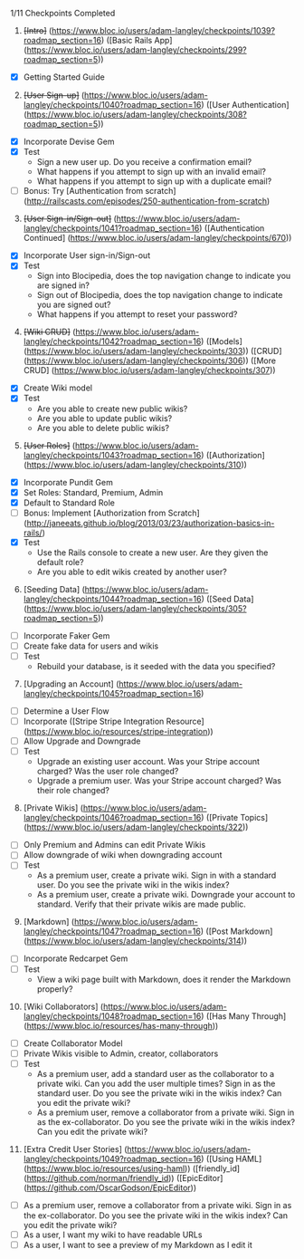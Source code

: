 1/11 Checkpoints Completed

1. ~~[Intro]~~ (https://www.bloc.io/users/adam-langley/checkpoints/1039?roadmap_section=16) ([Basic Rails App] (https://www.bloc.io/users/adam-langley/checkpoints/299?roadmap_section=5))
  * [x] Getting Started Guide

2. ~~[User Sign-up]~~ (https://www.bloc.io/users/adam-langley/checkpoints/1040?roadmap_section=16) ([User Authentication] (https://www.bloc.io/users/adam-langley/checkpoints/308?roadmap_section=5))
  * [x] Incorporate Devise Gem
  * [x] Test
    * Sign a new user up. Do you receive a confirmation email?
    * What happens if you attempt to sign up with an invalid email?
    * What happens if you attempt to sign up with a duplicate email?
  * [ ] Bonus: Try [Authentication from scratch] (http://railscasts.com/episodes/250-authentication-from-scratch)

3. ~~[User Sign-in/Sign-out]~~ (https://www.bloc.io/users/adam-langley/checkpoints/1041?roadmap_section=16) ([Authentication Continued] (https://www.bloc.io/users/adam-langley/checkpoints/670))
  * [x] Incorporate User sign-in/Sign-out
  * [x] Test
    * Sign into Blocipedia, does the top navigation change to indicate you are signed in?
    * Sign out of Blocipedia, does the top navigation change to indicate you are signed out?
    * What happens if you attempt to reset your password?

4. ~~[Wiki CRUD]~~ (https://www.bloc.io/users/adam-langley/checkpoints/1042?roadmap_section=16) ([Models] (https://www.bloc.io/users/adam-langley/checkpoints/303)) ([CRUD] (https://www.bloc.io/users/adam-langley/checkpoints/306)) ([More CRUD] (https://www.bloc.io/users/adam-langley/checkpoints/307))
  * [x] Create Wiki model
  * [x] Test
    * Are you able to create new public wikis?
    * Are you able to update public wikis?
    * Are you able to delete public wikis?

5. ~~[User Roles]~~ (https://www.bloc.io/users/adam-langley/checkpoints/1043?roadmap_section=16) ([Authorization] (https://www.bloc.io/users/adam-langley/checkpoints/310))
  * [x] Incorporate Pundit Gem
  * [x] Set Roles: Standard, Premium, Admin
  * [x] Default to Standard Role
  * [ ] Bonus: Implement [Authorization from Scratch] (http://janeeats.github.io/blog/2013/03/23/authorization-basics-in-rails/)
  * [x] Test
    * Use the Rails console to create a new user. Are they given the default role?
    * Are you able to edit wikis created by another user?

6. [Seeding Data] (https://www.bloc.io/users/adam-langley/checkpoints/1044?roadmap_section=16) ([Seed Data] (https://www.bloc.io/users/adam-langley/checkpoints/305?roadmap_section=5))
  * [ ] Incorporate Faker Gem
  * [ ] Create fake data for users and wikis
  * [ ] Test
    * Rebuild your database, is it seeded with the data you specified?

7. [Upgrading an Account] (https://www.bloc.io/users/adam-langley/checkpoints/1045?roadmap_section=16)
  * [ ] Determine a User Flow
  * [ ] Incorporate ([Stripe Stripe Integration Resource] (https://www.bloc.io/resources/stripe-integration))
  * [ ] Allow Upgrade and Downgrade
  * [ ] Test
    * Upgrade an existing user account. Was your Stripe account charged? Was the user role changed?
    * Upgrade a premium user. Was your Stripe account charged? Was their role changed?

8. [Private Wikis] (https://www.bloc.io/users/adam-langley/checkpoints/1046?roadmap_section=16) ([Private Topics] (https://www.bloc.io/users/adam-langley/checkpoints/322))
  * [ ] Only Premium and Admins can edit Private Wikis
  * [ ] Allow downgrade of wiki when downgrading account
  * [ ] Test
    * As a premium user, create a private wiki. Sign in with a standard user. Do you see the private wiki in the wikis index?
    * As a premium user, create a private wiki. Downgrade your account to standard. Verify that their private wikis are made public.

9. [Markdown] (https://www.bloc.io/users/adam-langley/checkpoints/1047?roadmap_section=16) ([Post Markdown] (https://www.bloc.io/users/adam-langley/checkpoints/314))
  * [ ] Incorporate Redcarpet Gem
  * [ ] Test
    * View a wiki page built with Markdown, does it render the Markdown properly?

10. [Wiki Collaborators] (https://www.bloc.io/users/adam-langley/checkpoints/1048?roadmap_section=16) ([Has Many Through] (https://www.bloc.io/resources/has-many-through))
  * [ ] Create Collaborator Model
  * [ ] Private Wikis visible to Admin, creator, collaborators
  * [ ] Test
    * As a premium user, add a standard user as the collaborator to a private wiki. Can you add the user multiple times? Sign in as the standard user. Do you see the private wiki in the wikis index? Can you edit the private wiki?
    * As a premium user, remove a collaborator from a private wiki. Sign in as the ex-collaborator. Do you see the private wiki in the wikis index? Can you edit the private wiki?

11. [Extra Credit User Stories] (https://www.bloc.io/users/adam-langley/checkpoints/1049?roadmap_section=16) ([Using HAML] (https://www.bloc.io/resources/using-haml)) ([friendly_id] (https://github.com/norman/friendly_id)) ([EpicEditor] (https://github.com/OscarGodson/EpicEditor))
  * [ ] As a premium user, remove a collaborator from a private wiki. Sign in as the ex-collaborator. Do you see the private wiki in the wikis index? Can you edit the private wiki?
  * [ ] As a user, I want my wiki to have readable URLs
  * [ ] As a user, I want to see a preview of my Markdown as I edit it